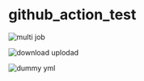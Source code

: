 # github_action_test

![multi job](https://github.com/raucha/github_action_test/actions/workflows/multijob-test.yml/badge.svg)

![download uplodad](https://github.com/raucha/github_action_test/actions/workflows/down-upload.yml/badge.svg)

![dummy yml](https://github.com/raucha/github_action_test/actions/workflows/dummy.yml/badge.svg)
